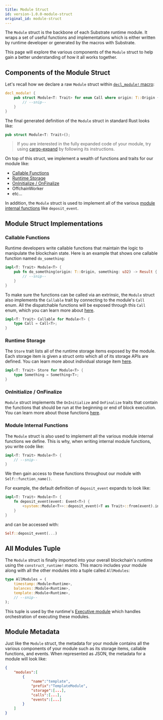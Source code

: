 ```yaml
---
title: Module Struct
id: version-1.0.0-module-struct
original_id: module-struct
---
```


The `Module` struct is the backbone of each Substrate runtime module. It wraps a set of useful functions and implementations which is either written by runtime developer or generated by the macros with Substrate. 

This page will explore the various components of the `Module` struct to help gain a better understanding of how it all works together.

## Components of the Module Struct

Let's recall how we declare a raw `Module` struct within [`decl_module!` macro](runtime/macros/decl_module.md):

```rust
decl_module! {
    pub struct Module<T: Trait> for enum Call where origin: T::Origin {
        // --snip--
    }
}
```

The final generated definition of the `Module` struct in standard Rust looks like:

```rust
pub struct Module<T: Trait>();
```

> If you are interested in the fully expanded code of your module, try using [cargo-expand](https://github.com/dtolnay/cargo-expand) by following its instructions.

On top of this struct, we implement a wealth of functions and traits for our module like:
* [Callable Functions](#callable-functions)
* [Runtime Storage](#runtime-storage)
* [OnInitialize / OnFinalize](#oninitialize-onfinalize)
* OffchainWorker
* etc...

In addition, the `Module` struct is used to implement all of the various [module internal functions](#module-internal-functions) like `deposit_event`.

## Module Struct Implementations

### Callable Functions

Runtime developers write callable functions that maintain the logic to manipulate the blockchain state. Here is an example that shows one callable function named `do_something`:

```rust
impl<T: Trait> Module<T> {
    pub fn do_something(origin: T::Origin, something: u32) -> Result {
        // --snip--
    }
}
```

To make sure the functions can be called via an extrinsic, the `Module` struct also implements the `Callable` trait by connecting to the module's `Call` enum. All the dispatchable functions will be exposed through this `Call` enum, which you can learn more about [here](runtime/types/call-enum.md).

```rust
impl<T: Trait> Callable for Module<T> {
    type Call = Call<T>;
}
```

### Runtime Storage

The `Store` trait lists all of the runtime storage items exposed by the module. Each storage item is given a struct onto which all of its storage APIs are defined. You can learn more about individual storage item [here](https://stackoverflow.com/questions/56599293/what-is-the-purpose-of-pub-in-decl-storage).

<!-- TODO: Create dedicated documentation for individual storage items and update link above. -->

```rust
impl<T: Trait> Store for Module<T> {
    type Something = Something<T>;
}
```

### OnInitialize / OnFinalize
`Module` struct implements the `OnInitialize` and `OnFinalize` traits that contain the functions that should be run at the beginning or end of block execution. You can learn more about those functions [here](runtime/macros/decl_module.md#on_initialise-and-on_finalise).

### Module Internal Functions

The `Module` struct is also used to implement all the various module internal functions we define. This is why, when writing internal module functions, you write code like:
```rust
impl<T: Trait> Module<T> {
    // --snip--
}
``` 

We then gain access to these functions throughout our module with `Self::function_name()`.

For example, the default definition of `deposit_event` expands to look like:

```rust
impl<T: Trait> Module<T> {
    fn deposit_event(event: Event<T>) {
        <system::Module<T>>::deposit_event(<T as Trait>::from(event).into());
    }
}
```

and can be accessed with:
```rust
Self::deposit_event(...)
```

## All Modules Tuple

The `Module` struct is finally imported into your overall blockchain's runtime using the `construct_runtime!` macro. This macro includes your module along with all the other modules into a tuple called `AllModules`:

```rust
type AllModules = (
    timestamp::Module<Runtime>, 
    balances::Module<Runtime>, 
    template::Module<Runtime>, 
    // --snip--
);
```

This tuple is used by the runtime's [Executive module](https://substrate.dev/rustdocs/master/srml_executive/index.html) which handles orchestration of executing these modules.

## Module Metadata

Just like the `Module` struct, the metadata for your module contains all the various components of your module such as its storage items, callable functions, and events. When represented as JSON, the metadata for a module will look like:

```json
{
    "modules":[
        {
            "name":"template",
            "prefix":"TemplateModule",
            "storage":[...],
            "calls":[...],
            "events":[...]
        }
    ]
}
```

<!-- TODO: link to the runtime metadata page -->
